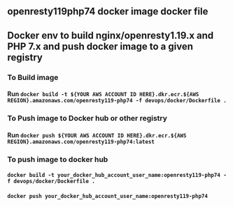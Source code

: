 ## openresty119php74 docker image docker file

## Docker env to build nginx/openresty1.19.x and PHP 7.x and push docker image to a given registry

### To Build image

#### Run `docker build -t ${YOUR AWS ACCOUNT ID HERE}.dkr.ecr.${AWS REGION}.amazonaws.com/openresty119-php74 -f devops/docker/Dockerfile .`

### To Push image to Docker hub or other registry

#### Run `docker push ${YOUR AWS ACCOUNT ID HERE}.dkr.ecr.${AWS REGION}.amazonaws.com/openresty119-php74:latest`

### To push image to docker hub

#### `docker build -t your_docker_hub_account_user_name:openresty119-php74 -f devops/docker/Dockerfile .`

#### `docker push your_docker_hub_account_user_name:openresty119-php74`


